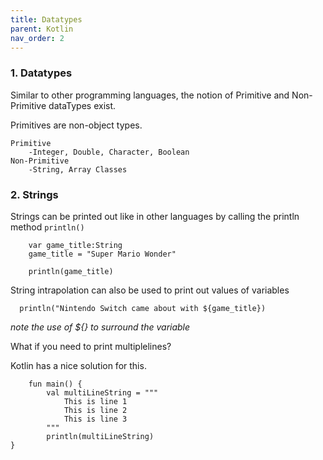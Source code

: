 ```yaml
---
title: Datatypes
parent: Kotlin
nav_order: 2
---
```


### 1. Datatypes

Similar to other programming languages, the notion of Primitive and Non-Primitive dataTypes exist.

Primitives are non-object types.

    Primitive
        -Integer, Double, Character, Boolean
    Non-Primitive
        -String, Array Classes


### 2. Strings

Strings can be printed out like in other languages by calling the println method 
`println()`

```
    var game_title:String
    game_title = "Super Mario Wonder"

    println(game_title)
```

String intrapolation can also be used to print out values of variables

```
  println("Nintendo Switch came about with ${game_title})  
```

_note the use of ${} to surround the variable_

What if you need to print multiplelines?

Kotlin has a nice solution for this.

```
    fun main() {
        val multiLineString = """
            This is line 1
            This is line 2
            This is line 3
        """
        println(multiLineString)
}

```


   